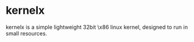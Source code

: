 # kernelx
kernelx is a simple lightweight 32bit \x86 linux kernel, designed to run in small resources.